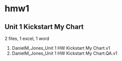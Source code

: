 # hmw1
## Unit 1 Kickstart My Chart
2 files, 1 excel, 1 word
1. DanielM_Jones_Unit 1 HW Kickstart My Chart.v1
2. DanielM_Jones_Unit 1 HW Kickstart My Chart.QA.v1
